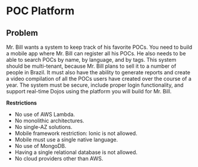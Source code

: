 # POC Platform

## Problem

Mr. Bill wants a system to keep track of his favorite POCs. You need to build a mobile app where Mr. Bill can register all his POCs. He also needs to be able to search POCs by name, by language, and by tags. This system should be multi-tenant, because Mr. Bill plans to sell it to a number of people in Brazil. It must also have the ability to generate reports and create a video compilation of all the POCs users have created over the course of a year. The system must be secure, include proper login functionality, and support real-time Dojos using the platform you will build for Mr. Bill.

**Restrictions**

- No use of AWS Lambda.
- No monolithic architectures.
- No single-AZ solutions.
- Mobile framework restriction: Ionic is not allowed.
- Mobile must use a single native language.
- No use of MongoDB.
- Having a single relational database is not allowed.
- No cloud providers other than AWS.